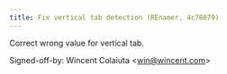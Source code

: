 ```yaml
---
title: Fix vertical tab detection (REnamer, 4c78079)
---
```


Correct wrong value for vertical tab.

Signed-off-by: Wincent Colaiuta &lt;win@wincent.com&gt;
